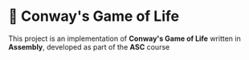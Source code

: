 # 🧬 Conway's Game of Life

This project is an implementation of **Conway's Game of Life** written in **Assembly**, developed as part of the **ASC** course

